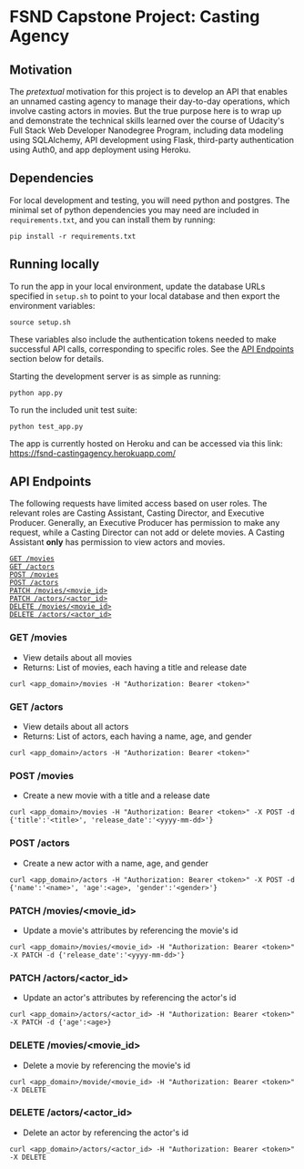 # FSND Capstone Project: Casting Agency

## Motivation

The _pretextual_ motivation for this project is to develop an API that enables an unnamed casting agency to manage their day-to-day operations, which involve casting actors in movies. But the true purpose here is to wrap up and demonstrate the technical skills learned over the course of Udacity's Full Stack Web Developer Nanodegree Program, including data modeling using SQLAlchemy, API development using Flask, third-party authentication using Auth0, and app deployment using Heroku.

## Dependencies

For local development and testing, you will need python and postgres. The minimal set of python dependencies you may need are included in `requirements.txt`, and you can install them by running:
```
pip install -r requirements.txt
```

## Running locally

To run the app in your local environment, update the database URLs specified in `setup.sh` to point to your local database and then export the environment variables:
```
source setup.sh
```

These variables also include the authentication tokens needed to make successful API calls, corresponding to specific roles. See the [API Endpoints](#api-endpoints) section below for details.

Starting the development server is as simple as running:
```
python app.py
```

To run the included unit test suite:
```
python test_app.py
```

The app is currently hosted on Heroku and can be accessed via this link: https://fsnd-castingagency.herokuapp.com/

## API Endpoints

The following requests have limited access based on user roles. The relevant roles are Casting Assistant, Casting Director, and Executive Producer. Generally, an Executive Producer has permission to make any request, while a Casting Director can not add or delete movies. A Casting Assistant **only** has permission to view actors and movies.

[`GET /movies`](#get-movies)\
[`GET /actors`](#get-actors)\
[`POST /movies`](#post-movies)\
[`POST /actors`](#post-actors)\
[`PATCH /movies/<movie_id>`](#patch-moviesmovie_id)\
[`PATCH /actors/<actor_id>`](#patch-actorsactor_id)\
[`DELETE /movies/<movie_id>`](#delete-moviesmovie_id)\
[`DELETE /actors/<actor_id>`](#delete-actorsactor_id)

### GET /movies
- View details about all movies
- Returns: List of movies, each having a title and release date
```
curl <app_domain>/movies -H "Authorization: Bearer <token>"
```

### GET /actors
- View details about all actors
- Returns: List of actors, each having a name, age, and gender
```
curl <app_domain>/actors -H "Authorization: Bearer <token>"
```

### POST /movies
- Create a new movie with a title and a release date
```
curl <app_domain>/movies -H "Authorization: Bearer <token>" -X POST -d {'title':'<title>', 'release_date':'<yyyy-mm-dd>'}
```

### POST /actors
- Create a new actor with a name, age, and gender
```
curl <app_domain>/actors -H "Authorization: Bearer <token>" -X POST -d {'name':'<name>', 'age':<age>, 'gender':'<gender>'}
```

### PATCH /movies/<movie_id>
- Update a movie's attributes by referencing the movie's id
```
curl <app_domain>/movies/<movie_id> -H "Authorization: Bearer <token>" -X PATCH -d {'release_date':'<yyyy-mm-dd>'}
```

### PATCH /actors/<actor_id>
- Update an actor's attributes by referencing the actor's id
```
curl <app_domain>/actors/<actor_id> -H "Authorization: Bearer <token>" -X PATCH -d {'age':<age>}
```

### DELETE /movies/<movie_id>
- Delete a movie by referencing the movie's id
```
curl <app_domain>/movide/<movie_id> -H "Authorization: Bearer <token>" -X DELETE
```

### DELETE /actors/<actor_id>
- Delete an actor by referencing the actor's id
```
curl <app_domain>/actors/<actor_id> -H "Authorization: Bearer <token>" -X DELETE
```
